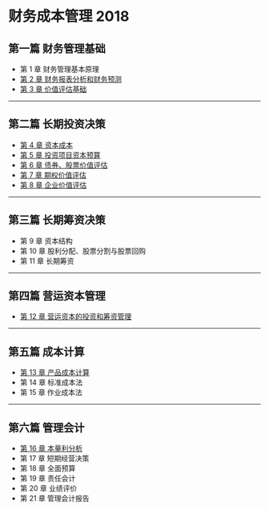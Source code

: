 # 财务成本管理 2018
## 第一篇 财务管理基础
- 第 1 章 财务管理基本原理
- [第 2 章 财务报表分析和财务预测][1]
- [第 3 章 价值评估基础][2]

---- 
## 第二篇 长期投资决策
- [第 4 章 资本成本][3]
- [第 5 章 投资项目资本预算][4]
- [第 6 章 债券、股票价值评估][5]
- [第 7 章 期权价值评估][6]
- [第 8 章 企业价值评估][7]

---- 
## 第三篇 长期筹资决策
- 第 9 章 资本结构
- 第 10 章 股利分配、股票分割与股票回购
- 第 11 章 长期筹资

---- 
## 第四篇 营运资本管理
- [第 12 章 营运资本的投资和筹资管理][8]

---- 
## 第五篇 成本计算
- [第 13 章 产品成本计算][9]
- 第 14 章 标准成本法
- 第 15 章 作业成本法

---- 
## 第六篇 管理会计
- [第 16 章 本量利分析][10]
- 第 17 章 短期经营决策
- 第 18 章 全面预算
- 第 19 章 责任会计
- 第 20 章 业绩评价
- 第 21 章 管理会计报告

[1]:	https://github.com/iamWangJunjie/CPA_Learning/blob/master/Financial%20Cost%20Management/%E8%B4%A2%E5%8A%A1%E6%8A%A5%E8%A1%A8%E5%88%86%E6%9E%90%E5%92%8C%E8%B4%A2%E5%8A%A1%E9%A2%84%E6%B5%8B.md
[2]:	https://github.com/iamWangJunjie/CPA_Learning/blob/master/Financial%20Cost%20Management/%E4%BB%B7%E5%80%BC%E8%AF%84%E4%BC%B0%E5%9F%BA%E7%A1%80.md
[3]:	https://github.com/iamWangJunjie/CPA_Learning/blob/master/Financial%20Cost%20Management/%E8%B5%84%E6%9C%AC%E6%88%90%E6%9C%AC.md
[4]:	https://github.com/iamWangJunjie/CPA-Learning/blob/master/Financial%20Cost%20Management/%E6%8A%95%E8%B5%84%E9%A1%B9%E7%9B%AE%E8%B5%84%E6%9C%AC%E9%A2%84%E7%AE%97.md
[5]:	https://github.com/iamWangJunjie/CPA_Learning/blob/master/Financial%20Cost%20Management/%E5%80%BA%E5%88%B8%E8%82%A1%E7%A5%A8%E4%BB%B7%E5%80%BC%E8%AF%84%E4%BC%B0.md
[6]:	https://github.com/iamWangJunjie/CPA-Learning/blob/master/Financial%20Cost%20Management/%E6%9C%9F%E6%9D%83%E4%BB%B7%E5%80%BC%E8%AF%84%E4%BC%B0.md
[7]:	https://github.com/iamWangJunjie/CPA-Learning/blob/master/Financial%20Cost%20Management/%E4%BC%81%E4%B8%9A%E4%BB%B7%E5%80%BC%E8%AF%84%E4%BC%B0.md
[8]:	https://github.com/iamWangJunjie/CPA-Learning/blob/master/Financial%20Cost%20Management/%E8%90%A5%E8%BF%90%E8%B5%84%E6%9C%AC%E7%9A%84%E6%8A%95%E8%B5%84%E5%92%8C%E7%AD%B9%E8%B5%84%E7%AE%A1%E7%90%86.md
[9]:	https://github.com/iamWangJunjie/CPA_Learning/blob/master/Financial%20Cost%20Management/%E4%BA%A7%E5%93%81%E6%88%90%E6%9C%AC%E8%AE%A1%E7%AE%97.md
[10]:	https://github.com/iamWangJunjie/CPA_Learning/blob/master/Financial%20Cost%20Management/%E6%9C%AC%E9%87%8F%E5%88%A9%E5%88%86%E6%9E%90.md